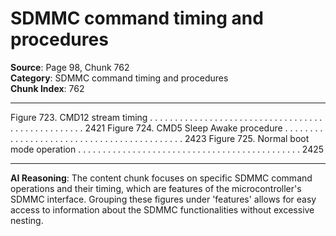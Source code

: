 # SDMMC command timing and procedures

**Source**: Page 98, Chunk 762  
**Category**: SDMMC command timing and procedures  
**Chunk Index**: 762

---

Figure 723. CMD12 stream timing . . . . . . . . . . . . . . . . . . . . . . . . . . . . . . . . . . . . . . . . . . . . . . . . . . 2421
Figure 724. CMD5 Sleep Awake procedure . . . . . . . . . . . . . . . . . . . . . . . . . . . . . . . . . . . . . . . . . . . 2423
Figure 725. Normal boot mode operation . . . . . . . . . . . . . . . . . . . . . . . . . . . . . . . . . . . . . . . . . . . . . 2425

---

**AI Reasoning**: The content chunk focuses on specific SDMMC command operations and their timing, which are features of the microcontroller's SDMMC interface. Grouping these figures under 'features' allows for easy access to information about the SDMMC functionalities without excessive nesting.
